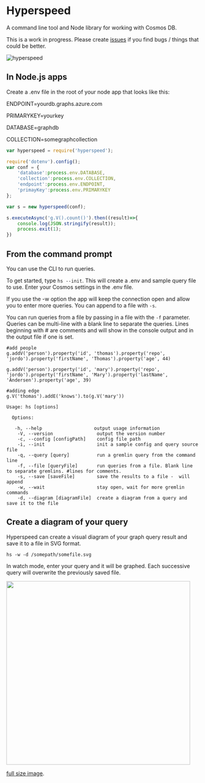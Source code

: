 # Hyperspeed

A command line tool and Node library for working with Cosmos DB. 

This is a work in progress. Please create [issues](https://github.com/jakkaj/Hyperspeed/issues) if you find bugs / things that could be better. 

![hyperspeed](https://cloud.githubusercontent.com/assets/5225782/26386076/816e855c-4087-11e7-9c1b-740fc56bc116.gif)

## In Node.js apps

Create a .env file in the root of your node app that looks like this:

ENDPOINT=yourdb.graphs.azure.com

PRIMARYKEY=yourkey

DATABASE=graphdb

COLLECTION=somegraphcollection


```javascript
var hyperspeed = require('hyperspeed');

require('dotenv').config();
var conf = {
    'database':process.env.DATABASE,
    'collection':process.env.COLLECTION,
    'endpoint':process.env.ENDPOINT,
    'primayKey':process.env.PRIMARYKEY
};

var s = new hyperspeed(conf);

s.executeAsync('g.V().count()').then((result)=>{
    console.log(JSON.stringify(result));
    process.exit(1);
})
```

## From the command prompt

You can use the CLI to run queries. 

To get started, type ```hs --init```. This will create a .env and sample query file to use. Enter your Cosmos settings in the .env file. 

If you use the -w option the app will keep the connection open and allow you to enter more queries. You can append to a file with ```-s```. 

You can run queries from a file by passing in a file with the ```-f``` parameter. Queries can be multi-line with a blank line to separate the queries. Lines beginning with # are comments and will show in the console output and in the output file if one is set. 

```
#add people
g.addV('person').property('id', 'thomas').property('repo', 'jordo').property('firstName', 'Thomas').property('age', 44)

g.addV('person').property('id', 'mary').property('repo', 'jordo').property('firstName', 'Mary').property('lastName', 'Andersen').property('age', 39)

#adding edge
g.V('thomas').addE('knows').to(g.V('mary'))
```

```
Usage: hs [options]

  Options:

   -h, --help                   output usage information
    -V, --version                output the version number
    -c, --config [configPath]    config file path
    -i, --init                   init a sample config and query source file
    -q, --query [query]          run a gremlin query from the command line
    -f, --file [queryFile]       run queries from a file. Blank line to separate gremlins. #lines for comments.
    -s, --save [saveFile]        save the results to a file -  will append
    -w, --wait                   stay open, wait for more gremlin commands
    -d, --diagram [diagramFile]  create a diagram from a query and save it to the file
```
 
## Create a diagram of your query

Hyperspeed can create a visual diagram of your graph query result and save it to a file in SVG format. 

```hs -w -d /somepath/somefile.svg```

In watch mode, enter your query and it will be graphed. Each successive query will overwrite the previously saved file. 

<img src="https://cloud.githubusercontent.com/assets/5225782/26564750/7719703a-4528-11e7-9730-150669da118a.png" height="480"/>

[full size image](https://cloud.githubusercontent.com/assets/5225782/26564750/7719703a-4528-11e7-9730-150669da118a.png).
